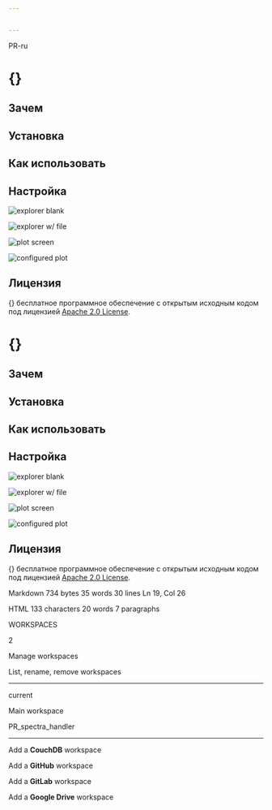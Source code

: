 ```yaml
---


---
```


<p>PR-ru</p>
<h1 id="section">{}</h1>
<h2 id="зачем">Зачем</h2>
<h2 id="установка">Установка</h2>
<h2 id="как-использовать">Как использовать</h2>
<h2 id="настройка">Настройка</h2>
<p><img src="https://user-images.githubusercontent.com/54314123/132597723-6cdc399e-4767-4ada-af62-1a7658a90977.png" alt=""><img src="https://user-images.githubusercontent.com/54314123/132597723-6cdc399e-4767-4ada-af62-1a7658a90977.png" alt="explorer blank"></p>
<p><img src="https://user-images.githubusercontent.com/54314123/132597776-5f100860-b340-44c1-9b66-3c9e181ae3f7.png" alt=""><img src="https://user-images.githubusercontent.com/54314123/132597776-5f100860-b340-44c1-9b66-3c9e181ae3f7.png" alt="explorer w/ file"></p>
<p><img src="https://user-images.githubusercontent.com/54314123/132597127-004c90c9-5080-45d7-8e2e-89e17f23e002.png" alt=""><img src="https://user-images.githubusercontent.com/54314123/132597127-004c90c9-5080-45d7-8e2e-89e17f23e002.png" alt="plot screen"></p>
<p><img src="https://user-images.githubusercontent.com/54314123/132597592-83d7ec4f-9680-4052-a4bc-f707a41caa02.png" alt=""><img src="https://user-images.githubusercontent.com/54314123/132597592-83d7ec4f-9680-4052-a4bc-f707a41caa02.png" alt="configured plot"></p>
<h2 id="лицензия">Лицензия</h2>
<p>{} бесплатное программное обеспечение с открытым исходным кодом под лицензией <a href="https://github.com/create-go-app/cli/blob/master/LICENSE">Apache 2.0 License</a>.</p>
<h1 id="section-1">{}</h1>
<h2 id="зачем-1">Зачем</h2>
<h2 id="установка-1">Установка</h2>
<h2 id="как-использовать-1">Как использовать</h2>
<h2 id="настройка-1">Настройка</h2>
<p><img src="https://user-images.githubusercontent.com/54314123/132597723-6cdc399e-4767-4ada-af62-1a7658a90977.png" alt="explorer blank"></p>
<p><img src="https://user-images.githubusercontent.com/54314123/132597776-5f100860-b340-44c1-9b66-3c9e181ae3f7.png" alt="explorer w/ file"></p>
<p><img src="https://user-images.githubusercontent.com/54314123/132597127-004c90c9-5080-45d7-8e2e-89e17f23e002.png" alt="plot screen"></p>
<p><img src="https://user-images.githubusercontent.com/54314123/132597592-83d7ec4f-9680-4052-a4bc-f707a41caa02.png" alt="configured plot"></p>
<h2 id="лицензия-1">Лицензия</h2>
<p>{} бесплатное программное обеспечение с открытым исходным кодом под лицензией  <a href="https://github.com/create-go-app/cli/blob/master/LICENSE">Apache 2.0 License</a>.</p>
<p>Markdown 734  bytes 35  words 30  lines Ln 19, Col 26</p>
<p>HTML 133  characters 20  words 7  paragraphs</p>
<p>WORKSPACES</p>
<p>2</p>
<p>Manage workspaces</p>
<p>List, rename, remove workspaces</p>
<hr>
<p><a href="https://stackedit.io/app"></a></p>
<p>current</p>
<p>Main workspace</p>
<p><a href="https://stackedit.io/app#providerId=githubWorkspace&amp;owner=akorzunin&amp;repo=PR_spectra_handler&amp;branch=master"></a></p>
<p>PR_spectra_handler</p>
<hr>
<p>Add a  <strong>CouchDB</strong>  workspace</p>
<p>Add a  <strong>GitHub</strong>  workspace</p>
<p>Add a  <strong>GitLab</strong>  workspace</p>
<p>Add a  <strong>Google Drive</strong>  workspace</p>

